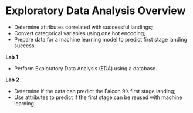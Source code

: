 # Exploratory Data Analysis Overview

 - Determine attributes correlated with successful landings;
 - Convert categorical variables using one hot encoding;
 - Prepare data for a machine learning model to predict first stage landing success.

**Lab 1**

 - Perform Exploratory Data Analysis (EDA) using a database.

**Lab 2**

 - Determine if the data can predict the Falcon 9’s first stage landing;
 - Use attributes to predict if the first stage can be reused with machine learning.